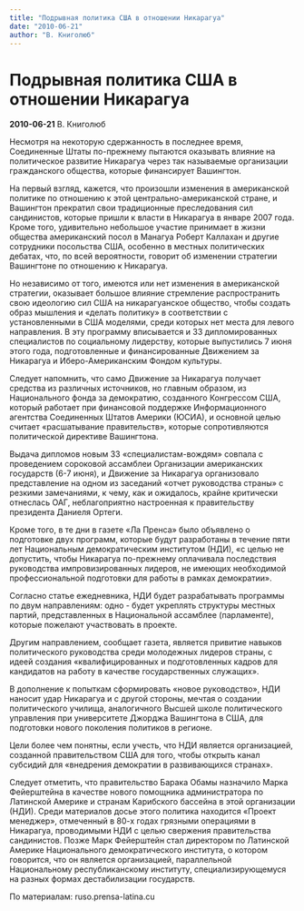 ```yaml
---
title: "Подрывная политика США в отношении Никарагуа"
date: "2010-06-21"
author: "В. Книголюб"
---
```


# Подрывная политика США в отношении Никарагуа

**2010-06-21** В. Книголюб

Несмотря на некоторую сдержанность в последнее время, Соединенные Штаты по-прежнему пытаются оказывать влияние на политическое развитие Никарагуа через так называемые организации гражданского общества, которые финансирует Вашингтон.

На первый взгляд, кажется, что произошли изменения в американской политике по отношению к этой центрально-американской стране, и Вашингтон прекратил свои традиционные преследования сил сандинистов, которые пришли к власти в Никарагуа в январе 2007 года. Кроме того, удивительно небольшое участие принимает в жизни общества американский посол в Манагуа Роберт Каллахан и другие сотрудники посольства США, особенно в местных политических дебатах, что, по всей вероятности, говорит об изменении стратегии Вашингтоне по отношению к Никарагуа.

Но независимо от того, имеются или нет изменения в американской стратегии, оказывает большое влияние стремление распространить свою идеологию сил США на никарагуанское общество, чтобы создать образ мышления и «делать политику» в соответствии с установленными в США моделями, среди которых нет места для левого направления. В эту программу вписывается и 33 дипломированных специалистов по социальному лидерству, которые выпустились 7 июня этого года, подготовленные и финансированные Движением за Никарагуа и Иберо-Американским Фондом культуры.

Следует напомнить, что само Движение за Никарагуа получает средства из различных источников, но главным образом, из Национального фонда за демократию, созданного Конгрессом США, который работает при финансовой поддержке Информационного агентства Соединенных Штатов Америки (ЮСИА), и основной целью считает «расшатывание правительств», которые сопротивляются политической директиве Вашингтона.

Выдача дипломов новым 33 «специалистам-вождям» совпала с проведением сороковой ассамблеи Организации американских государств (6-7 июня), и Движение за Никарагуа организовало представление на одном из заседаний «отчет руководства страны» с резкими замечаниями, к чему, как и ожидалось, крайне критически отнеслась ОАГ, неблагоприятно настроенная к правительству президента Даниеля Ортеги.

Кроме того, в те дни в газете «Ла Пренса» было объявлено о подготовке двух программ, которые будут разработаны в течение пяти лет Национальным демократическим институтом (НДИ), «с целью не допустить, чтобы Никарагуа по-прежнему оплачивала последствия руководства импровизированных лидеров, не имеющих необходимой профессиональной подготовки для работы в рамках демократии».

Согласно статье ежедневника, НДИ будет разрабатывать программы по двум направлениям: одно - будет укреплять структуры местных партий, представленных в Национальной ассамблее (парламенте), которые пожелают участвовать в проекте.

Другим направлением, сообщает газета, является привитие навыков политического руководства среди молодежных лидеров страны, с идеей создания «квалифицированных и подготовленных кадров для кандидатов на работу в качестве государственных служащих».

В дополнение к попыткам сформировать «новое руководство», НДИ наносит удар Никарагуа и с другой стороны, мечтая о создании политического училища, аналогичного Высшей школе политического управления при университете Джорджа Вашингтона в США, для подготовки нового поколения политиков в регионе.

Цели более чем понятны, если учесть, что НДИ является организацией, созданной правительством США для того, чтобы открыть канал субсидий для «внедрения демократии в развивающихся странах».

Следует отметить, что правительство Барака Обамы назначило Марка Фейерштейна в качестве нового помощника администратора по Латинской Америке и странам Карибского бассейна в этой организации (НДИ). Среди материалов досье этого политика находится «Проект менеджер», отмеченный в 80-х годах грязными операциями в Никарагуа, проводимыми НДИ с целью свержения правительства сандинистов. Позже Марк Фейерштейн стал директором по Латинской Америке Национального демократического института, о котором говорится, что он является организацией, параллельной Национальному республиканскому институту, специализирующемуся на разных формах дестабилизации государств.

По материалам: ruso.prensa-latina.cu